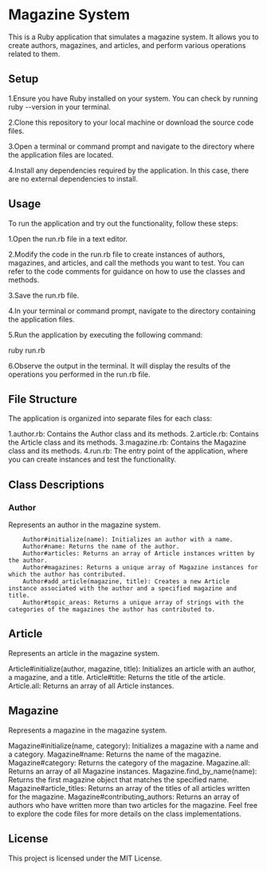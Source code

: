 # Magazine System
This is a Ruby application that simulates a magazine system. It allows you to create authors, magazines, and articles, and perform various operations related to them.

## Setup
1.Ensure you have Ruby installed on your system. You can check by running ruby --version in your terminal.

2.Clone this repository to your local machine or download the source code files.

3.Open a terminal or command prompt and navigate to the directory where the application files are located.

4.Install any dependencies required by the application. In this case, there are no external dependencies to install.

## Usage
To run the application and try out the functionality, follow these steps:

1.Open the run.rb file in a text editor.

2.Modify the code in the run.rb file to create instances of authors, magazines, and articles, and call the methods you want to test. You can refer to the code comments for guidance on how to use the classes and methods.

3.Save the run.rb file.

4.In your terminal or command prompt, navigate to the directory containing the application files.

5.Run the application by executing the following command:

ruby run.rb

6.Observe the output in the terminal. It will display the results of the operations you performed in the run.rb file.

## File Structure
The application is organized into separate files for each class:

1.author.rb: Contains the Author class and its methods.
2.article.rb: Contains the Article class and its methods.
3.magazine.rb: Contains the Magazine class and its methods.
4.run.rb: The entry point of the application, where you can create instances and test the functionality.
## Class Descriptions
### Author
Represents an author in the magazine system.

        Author#initialize(name): Initializes an author with a name.
        Author#name: Returns the name of the author.
        Author#articles: Returns an array of Article instances written by the author.
        Author#magazines: Returns a unique array of Magazine instances for which the author has contributed.
        Author#add_article(magazine, title): Creates a new Article instance associated with the author and a specified magazine and title.
        Author#topic_areas: Returns a unique array of strings with the categories of the magazines the author has contributed to.
## Article
Represents an article in the magazine system.

Article#initialize(author, magazine, title): Initializes an article with an author, a magazine, and a title.
Article#title: Returns the title of the article.
Article.all: Returns an array of all Article instances.
## Magazine
Represents a magazine in the magazine system.

Magazine#initialize(name, category): Initializes a magazine with a name and a category.
Magazine#name: Returns the name of the magazine.
Magazine#category: Returns the category of the magazine.
Magazine.all: Returns an array of all Magazine instances.
Magazine.find_by_name(name): Returns the first magazine object that matches the specified name.
Magazine#article_titles: Returns an array of the titles of all articles written for the magazine.
Magazine#contributing_authors: Returns an array of authors who have written more than two articles for the magazine.
Feel free to explore the code files for more details on the class implementations.

## License
This project is licensed under the MIT License.

